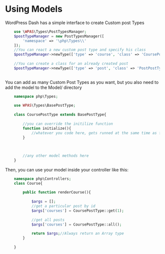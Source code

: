 # Using Models

WordPress Dash has a simple interface to create Custom post Types

```php
    use \WPAS\Types\PostTypesManager;
    $postTypeManager = new PostTypesManager([
        'namespace' => '\php\Types\\'
    ]);
    //You can react a new custom post type and specify his class
    $postTypeManager->newType(['type' => 'course', 'class' => 'CoursePostType'])->register();
    
    //You can create a class for an already created post
    $postTypeManager->newType(['type' => 'post', 'class' => 'PostPostType'])->register();
    
```

You can add as many Custom Post Types as you want, but you also need to add the model to the Model/ directory

```php
    namespace php\Types;
    
    use WPAS\Types\BasePostType;
    
    class CoursePostType extends BasePostType{
    
        //you can override the initilize function  
        function initialize(){
            //whatever you code here, gets runned at the same time as functions.php
        }
        
        
        
        //any other model methods here
    }
```

Then, you can use your model inside your controller like this:
```php
    namespace php\Controllers;
    class Course{
        
        public function renderCourse(){
            
            $args = [];
            //get a particular post by id
            $args['courses'] = CoursePostType::get(1);
            
            //get all posts
            $args['courses'] = CoursePostType::all();
            
            return $args;//Always return an Array type
        }
        
    }
```
